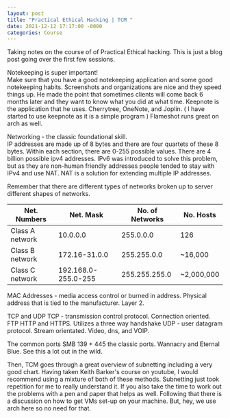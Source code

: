 ```yaml
---
layout: post
title: "Practical Ethical Hacking | TCM "
date: 2021-12-12 17:17:00 -0000
categories: Course
---
```


Taking notes on the course of of Practical Ethical hacking. This is just a blog post going over the first few sessions.  

Notekeeping is super important!  
Make sure that you have a good notekeeping application and some good notekeeping habits. Screenshots and organizations are nice and they speed things up. He made the point that sometimes 
clients will come back 6 months later and they want to know what you did at what time. Keepnote is the application that he uses. Cherrytree, OneNote, and Joplin. ( I have started to use keepnote as it is a simple program ) Flameshot runs great on arch as well.  

Networking - the classic foundational skill.   
IP addresses are made up of 8 bytes and there are four quartets of these 8 bytes. Within each section, there are 0-255 possible values. There are 4 billion possible ipv4 addresses. IPv6 was introduced to solve this problem, but as they are non-human friendly addresses people tended to stay with IPv4 and use NAT. NAT is a solution for extending multiple IP addresses. 

Remember that there are different types of networks broken up to server different shapes of networks. 

|  Net. Numbers | Net. Mask | No. of Networks | No. Hosts |    
| --- | --- | --- | --- |
|Class A network | 10.0.0.0 | 255.0.0.0 | 126 | ~16,000,000 |
|Class B network | 172.16-31.0.0 | 255.255.0.0 | ~16,000 | ~65,000 |
|Class C network | 192.168.0-255.0-255 | 255.255.255.0 | ~2,000,000 | ~254 |

MAC Addresses - media access control or burned in address. Physical address that is tied to the manufacturer. Layer 2. 

TCP and UDP 
TCP - transmission control protocol. Connection oriented. FTP HTTP and HTTPS. Utilizes a three way handshake
UDP - user datagram protocol. Stream orientated. Video, dns, and VOIP.

The common ports 
SMB 139 + 445 the classic ports. Wannacry and Eternal Blue. See this a lot out in the wild.

Then, TCM goes through a great overview of subnetting including a very good chart. Having taken Keith Barker's course on youtube, I would recommend using a mixture of both of these methods. Subnetting just took repetition for me to really understand it. If you also take the time to work out the problems with a pen and paper that helps as well. Following that there is a discussion on how to get 
VMs set-up on your machine. But, hey, we use arch here so no need for that. 
